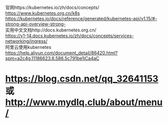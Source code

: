官网https://kubernetes.io/zh/docs/concepts/  
https://www.kubernetes.org.cn/k8s  
https://kubernetes.io/docs/reference/generated/kubernetes-api/v1.15/#-strong-api-overview-strong-  
实用中文文档http://docs.kubernetes.org.cn/  
https://v1-14.docs.kubernetes.io/zh/docs/concepts/services-networking/ingress/  
阿里云使用kubernetes  
https://help.aliyun.com/document_detail/86420.html?spm=a2c4g.11186623.6.586.5c791be1iCa4aC  

https://blog.csdn.net/qq_32641153 或 http://www.mydlq.club/about/menu/
===


